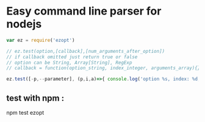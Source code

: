 # Easy command line parser for nodejs

```javascript
var ez = require('ezopt')

// ez.test(option,[callback],[num_arguments_after_option])
// if callback omitted just return true or false
// option can be String, Array[String], RegExp
// callback = function(option_string, index_integer, arguments_array){}

ez.test([-p,--parameter], (p,i,a)=>{ console.log('option %s, index: %d, argument:%s',p,i,a) }, 1)
```
## test with npm :

npm test ezopt
